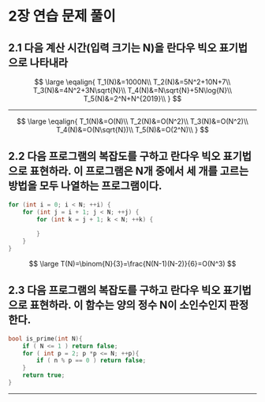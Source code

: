 # 2장 연습 문제 풀이

## 2.1 다음 계산 시간(입력 크기는 N)을 란다우 빅오 표기법으로 나타내라
$$
\large
\eqalign{
T_1(N)&=1000N\\
T_2(N)&=5N^2+10N+7\\
T_3(N)&=4N^2+3N\sqrt{N}\\
T_4(N)&=N\sqrt{N}+5N\log{N}\\
T_5(N)&=2^N+N^{2019}\\
}
$$

***

$$
\large
\eqalign{
T_1(N)&=O(N)\\
T_2(N)&=O(N^2)\\
T_3(N)&=O(N^2)\\
T_4(N)&=O(N\sqrt{N})\\
T_5(N)&=O(2^N)\\
}
$$


## 2.2 다음 프로그램의 복잡도를 구하고 란다우 빅오 표기법으로 표현하라. 이 프로그램은 N개 중에서 세 개를 고르는 방법을 모두 나열하는 프로그램이다.

```c++
for (int i = 0; i < N; ++i) {
    for (int j = i + 1; j < N; ++j) {
        for (int k = j + 1; k < N; ++k) {
            
        }
    }
}
```

$$
\large
T(N)=\binom{N}{3}=\frac{N(N-1)(N-2)}{6}=O(N^3)
$$

## 2.3 다음 프로그램의 복잡도를 구하고 란다우 빅오 표기법으로 표현하라. 이 함수는 양의 정수 N이 소인수인지 판정한다.

```c++
bool is_prime(int N){
    if ( N <= 1 ) return false;
    for ( int p = 2; p *p <= N; ++p){
        if ( n % p == 0 ) return false;
    }
    return true;
}
```
---
